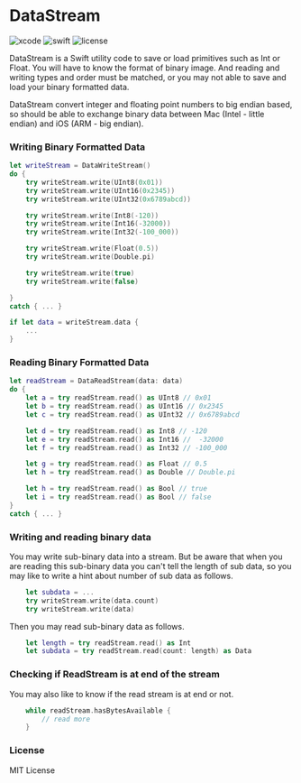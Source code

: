 # DataStream

![xcode](https://img.shields.io/badge/Xcode-11.1-blue)
![swift](https://img.shields.io/badge/Swift-5.1-orange.svg)
![license](https://img.shields.io/badge/License-MIT-yellow.svg)


DataStream is a Swift utility code to save or load primitives such as Int or Float.  You will have to know the format of binary image.  And reading and writing types and order must be matched, or you may not able to save and load your binary formatted data.

DataStream convert integer and floating point numbers to big endian based, so should be able to exchange binary data between Mac (Intel - little endian) and iOS (ARM - big endian).

### Writing Binary Formatted Data

```.swift
let writeStream = DataWriteStream()
do {
	try writeStream.write(UInt8(0x01))
	try writeStream.write(UInt16(0x2345))
	try writeStream.write(UInt32(0x6789abcd))

	try writeStream.write(Int8(-120))
	try writeStream.write(Int16(-32000))
	try writeStream.write(Int32(-100_000))

	try writeStream.write(Float(0.5))
	try writeStream.write(Double.pi)

	try writeStream.write(true)
	try writeStream.write(false)

}
catch { ... }

if let data = writeStream.data {
	...
}

```

### Reading Binary Formatted Data

```.swift
let readStream = DataReadStream(data: data)
do {
	let a = try readStream.read() as UInt8 // 0x01
	let b = try readStream.read() as UInt16 // 0x2345
	let c = try readStream.read() as UInt32 // 0x6789abcd

	let d = try readStream.read() as Int8 // -120
	let e = try readStream.read() as Int16 //  -32000
	let f = try readStream.read() as Int32 // -100_000

	let g = try readStream.read() as Float // 0.5
	let h = try readStream.read() as Double // Double.pi

	let h = try readStream.read() as Bool // true
	let i = try readStream.read() as Bool // false
}
catch { ... }
```


### Writing and reading binary data

You may write sub-binary data into a stream.  But be aware that when you are reading this sub-binary data you can't tell the length of sub data, so you may like to write a hint about number of sub data as follows.


```.swift
	let subdata = ...
	try writeStream.write(data.count)
	try writeStream.write(data)
```

Then you may read sub-binary data as follows.

```.swift
	let length = try readStream.read() as Int
	let subdata = try readStream.read(count: length) as Data
```

### Checking if ReadStream is at end of the stream

You may also like to know if the read stream is at end or not.


```.swift
	while readStream.hasBytesAvailable {
		// read more
	}
```


### License

MIT License

